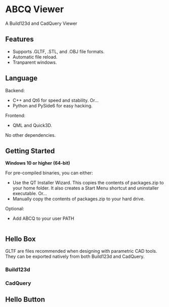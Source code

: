 # ABCQ Viewer
A Build123d and CadQuery Viewer

## Features
- Supports .GLTF, .STL, and .OBJ file formats. 
- Automatic file reload.
- Tranparent windows.

## Language
Backend:
- C++ and Qt6 for speed and stability. Or...
- Python and PySide6 for easy hacking.

Frontend:
- QML and Quick3D.

No other dependencies.

## Getting Started
**Windows 10 or higher (64-bit)**

For pre-compiled binaries, you can either:
- Use the QT Installer Wizard. This copies the contents of packages.zip to your home folder. It also creates a Start Menu shortcut and uninstaller executable. Or...
- Manually copy the contents of packages.zip to your hard drive.

Optional:
- Add ABCQ to your user PATH
```
```

## Hello Box
GLTF are files recommended when designing with parametric CAD tools. They can be exported natively from both Build123d and CadQuery.
### Build123d
### CadQuery

## Hello Button


